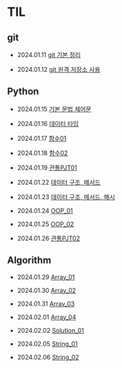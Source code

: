 # TIL

## git
- 2024.01.11 [git 기본 정리](./git/2024.01.11_git_base.md)    

- 2024.01.12 [git 원격 저장소 사용](./git/2024.01.12_git_remote.md)    

## Python
- 2024.01.15 [기본 문법 제어문](./git/2024.01.15_Program.md)    

- 2024.01.16 [데이터 타입](./git/2024.01.16_Python02.md)    

- 2024.01.17 [함수01](./git/2024.01.17_Function.md)    

- 2024.01.18 [함수02](./git/2024.01.18_Function2.md)

- 2024.01.19 [관통PJT01](./git/2024.01.19_PJT01.md)

- 2024.01.22 [데이터 구조, 메서드](./git/2024.01.22_Data_Structure.md)

- 2024.01.23 [데이터 구조, 메서드, 해시](./git/2024.01.23_Data_Structure02.md)

- 2024.01.24 [OOP_01](./git/2024.01.24_OOP01.md)

- 2024.01.25 [OOP_02](./git/2024.01.25_OOP02.md)

- 2024.01.26 [관통PJT02](./git/2024.01.26_PJT02.md)

## Algorithm
- 2024.01.29 [Array_01](./git/2024.01.29_Array01.md)

- 2024.01.30 [Array_02](./git/2024.01.30_Array02.md)

- 2024.01.31 [Array_03](./git/2024.01.31_Array03.md)

- 2024.02.01 [Array_04](./git/2024.02.01_Array04.md)

- 2024.02.02 [Solution_01](./git/2024.02.02_Solution01.md)

- 2024.02.05 [String_01](./git/2024.02.05_String01.md)

- 2024.02.06 [String_02](./git/2024.02.06_String02.md)